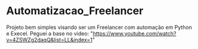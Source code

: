 # Automatizacao_Freelancer
Projeto bem simples visando ser um Freelancer com automação em Python e Execel.
Peguei a base no video: "https://www.youtube.com/watch?v=4ZSWZg2daqQ&list=LL&index=1"  
